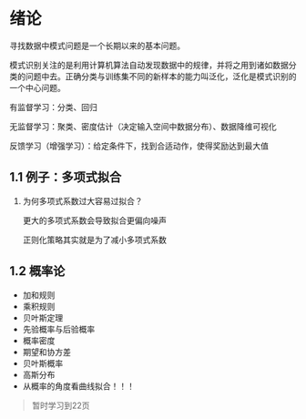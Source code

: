 # 绪论

寻找数据中模式问题是一个长期以来的基本问题。

模式识别关注的是利用计算机算法自动发现数据中的规律，并将之用到诸如数据分类的问题中去。正确分类与训练集不同的新样本的能力叫泛化，泛化是模式识别的一个中心问题。

有监督学习：分类、回归

无监督学习：聚类、密度估计（决定输入空间中数据分布）、数据降维可视化

反馈学习（增强学习）：给定条件下，找到合适动作，使得奖励达到最大值

## 1.1 例子：多项式拟合

1. 为何多项式系数过大容易过拟合？

   更大的多项式系数会导致拟合更偏向噪声

   正则化策略其实就是为了减小多项式系数

## 1.2 概率论

+ 加和规则
+ 乘积规则
+ 贝叶斯定理
+ 先验概率与后验概率
+ 概率密度
+ 期望和协方差
+ 贝叶斯概率
+ 高斯分布
+ 从概率的角度看曲线拟合！！！



> 暂时学习到22页



